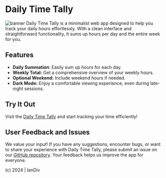 # Daily Time Tally

![banner](https://github.com/iandiv/Daily-Time-Tally/assets/28383248/e0345dfe-0861-401f-a8c3-6b80e0939da9)
Daily Time Tally is a minimalist web app designed to help you track your daily hours effortlessly. With a clean interface and straightforward functionality, it sums up hours per day and the entire week for you.

## Features
- **Daily Summation**: Easily sum up hours for each day.
- **Weekly Total:** Get a comprehensive overview of your weekly hours.
- **Optional Weekend:** Include weekend hours if needed.
- **Dark Mode:** Enjoy a comfortable viewing experience, even during late-night sessions.

## Try It Out
Visit the [Daily Time Tally](https://iandiv.github.io/Daily-Time-Tally/) and start tracking your time efficiently!


## User Feedback and Issues
We value your input! If you have any suggestions, encounter bugs, or want to share your experience with Daily Time Tally, please submit an issue on our [GitHub repository](https://github.com/iandiv/Daily-Time-Tally/issues). Your feedback helps us improve the app for everyone.

(c) 2024 | IanDiv
